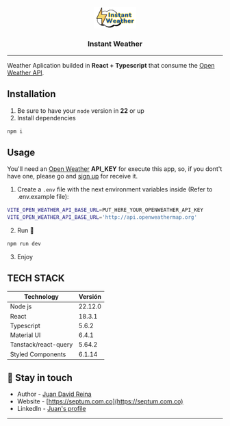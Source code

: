 <div align="center">
  <a href="https://github.com/jdreina7/bootkeeper-weather-app">
    <img src="public/logo.png" alt="Instant Weather" width="20%">
  </a>

  <h3 align="center">Instant Weather</h3>

</div>

---

Weather Aplication builded in **React + Typescript** that consume the [Open Weather API](https://openweathermap.org/).

## Installation
1. Be sure to have your `node` version in **22** or up
2. Install dependencies
```sh
npm i
```

## Usage
You'll need an [Open Weather](https://openweathermap.org/) **API_KEY** for execute this app, so, if you dont't have one, please go and [sign up](https://home.openweathermap.org/users/sign_in) for receive it.

1. Create a `.env` file with the next environment variables inside (Refer to .env.example file):
```bash
VITE_OPEN_WEATHER_API_BASE_URL=PUT_HERE_YOUR_OPENWEATHER_API_KEY
VITE_OPEN_WEATHER_API_BASE_URL='http://api.openweathermap.org'
```
2. Run 🚀
```sh
npm run dev
```
3. Enjoy

## TECH STACK

| Technology           | Versión  |
| -------------------- | -------  |
| Node js              | 22.12.0  |
| React                | 18.3.1   |
| Typescript           |  5.6.2   |
| Material UI          |  6.4.1   |
| Tanstack/react-query |  5.64.2  |
| Styled Components    |  6.1.14  |


## :man: Stay in touch

- Author - [Juan David Reina](https://github.com/jdreina7)
- Website - [https://septum.com.co](https://septum.com.co)
- LinkedIn - [Juan's profile](https://www.linkedin.com/in/jdreina/)
___